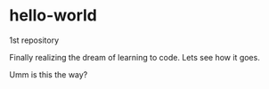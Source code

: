 # hello-world
1st repository


Finally realizing the dream of learning to code.
Lets see how it goes.


Umm is this the way?

